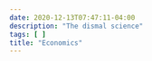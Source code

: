```yaml
---
date: 2020-12-13T07:47:11-04:00
description: "The dismal science"
tags: [ ]
title: "Economics"
---
```


